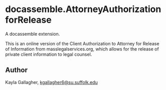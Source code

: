 # docassemble.AttorneyAuthorizationforRelease

A docassemble extension.

This is an online version of the Client Authorization to Attorney for Release of Information from masslegalservices.org, which allows for the release of private client information to legal counsel. 

## Author

Kayla Gallagher, kgallagher6@su.suffolk.edu

